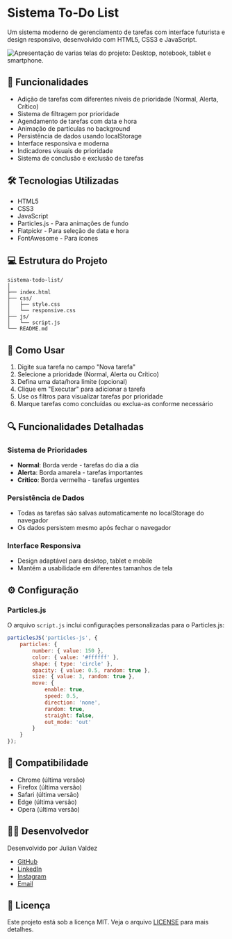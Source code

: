 # Sistema To-Do List

Um sistema moderno de gerenciamento de tarefas com interface futurista e design responsivo, desenvolvido com HTML5, CSS3 e JavaScript.

<img src="./assets/img/mockup.png" alt="Apresentação de varias telas do projeto: Desktop, notebook, tablet e smartphone.">

## 🚀 Funcionalidades

- Adição de tarefas com diferentes níveis de prioridade (Normal, Alerta, Crítico)
- Sistema de filtragem por prioridade
- Agendamento de tarefas com data e hora
- Animação de partículas no background
- Persistência de dados usando localStorage
- Interface responsiva e moderna
- Indicadores visuais de prioridade
- Sistema de conclusão e exclusão de tarefas

## 🛠️ Tecnologias Utilizadas

- HTML5
- CSS3
- JavaScript 
- Particles.js - Para animações de fundo
- Flatpickr - Para seleção de data e hora
- FontAwesome - Para ícones

## 💻 Estrutura do Projeto

```
sistema-todo-list/
│
├── index.html
├── css/
│   ├── style.css
│   └── responsive.css
├── js/
│   └── script.js
└── README.md
```

## 🎯 Como Usar

1. Digite sua tarefa no campo "Nova tarefa"
2. Selecione a prioridade (Normal, Alerta ou Crítico)
3. Defina uma data/hora limite (opcional)
4. Clique em "Executar" para adicionar a tarefa
5. Use os filtros para visualizar tarefas por prioridade
6. Marque tarefas como concluídas ou exclua-as conforme necessário

## 🔍 Funcionalidades Detalhadas

### Sistema de Prioridades
- **Normal**: Borda verde - tarefas do dia a dia
- **Alerta**: Borda amarela - tarefas importantes
- **Crítico**: Borda vermelha - tarefas urgentes

### Persistência de Dados
- Todas as tarefas são salvas automaticamente no localStorage do navegador
- Os dados persistem mesmo após fechar o navegador

### Interface Responsiva
- Design adaptável para desktop, tablet e mobile
- Mantém a usabilidade em diferentes tamanhos de tela

## ⚙️ Configuração

### Particles.js
O arquivo `script.js` inclui configurações personalizadas para o Particles.js:
```javascript
particlesJS('particles-js', {
    particles: {
        number: { value: 150 },
        color: { value: '#ffffff' },
        shape: { type: 'circle' },
        opacity: { value: 0.5, random: true },
        size: { value: 3, random: true },
        move: {
            enable: true,
            speed: 0.5,
            direction: 'none',
            random: true,
            straight: false,
            out_mode: 'out'
        }
    }
});
```

## 📱 Compatibilidade

- Chrome (última versão)
- Firefox (última versão)
- Safari (última versão)
- Edge (última versão)
- Opera (última versão)

## 👨‍💻 Desenvolvedor

Desenvolvido por Julian Valdez

- [GitHub](https://github.com/valdezjulian)
- [LinkedIn](https://www.linkedin.com/in/valdezjulian/)
- [Instagram](https://www.instagram.com/valdezjulian.dev/)
- [Email](mailto:valdezjulian.tab@email.com)

## 📄 Licença

Este projeto está sob a licença MIT. Veja o arquivo [LICENSE](LICENSE) para mais detalhes.